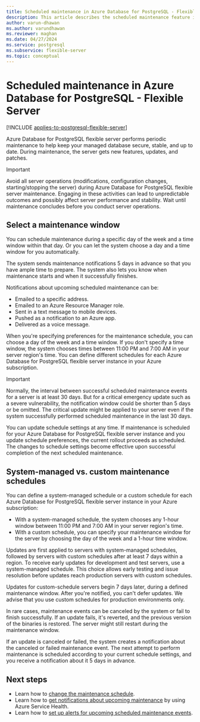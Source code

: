 ```yaml
---
title: Scheduled maintenance in Azure Database for PostgreSQL - Flexible Server
description: This article describes the scheduled maintenance feature in Azure Database for PostgreSQL - Flexible Server.
author: varun-dhawan
ms.author: varundhawan
ms.reviewer: maghan
ms.date: 04/27/2024
ms.service: postgresql
ms.subservice: flexible-server
ms.topic: conceptual
---
```


# Scheduled maintenance in Azure Database for PostgreSQL - Flexible Server

[!INCLUDE [applies-to-postgresql-flexible-server](../includes/applies-to-postgresql-flexible-server.md)]

Azure Database for PostgreSQL flexible server performs periodic maintenance to help keep your managed database secure, stable, and up to date. During maintenance, the server gets new features, updates, and patches.

> [!IMPORTANT]
> Avoid all server operations (modifications, configuration changes, starting/stopping the server) during Azure Database for PostgreSQL flexible server maintenance. Engaging in these activities can lead to unpredictable outcomes and possibly affect server performance and stability. Wait until maintenance concludes before you conduct server operations.

## Select a maintenance window

You can schedule maintenance during a specific day of the week and a time window within that day. Or you can let the system choose a day and a time window for you automatically.

The system sends maintenance notifications 5 days in advance so that you have ample time to prepare. The system also lets you know when maintenance starts and when it successfully finishes.

Notifications about upcoming scheduled maintenance can be:

* Emailed to a specific address.
* Emailed to an Azure Resource Manager role.
* Sent in a text message to mobile devices.
* Pushed as a notification to an Azure app.
* Delivered as a voice message.

When you're specifying preferences for the maintenance schedule, you can choose a day of the week and a time window. If you don't specify a time window, the system chooses times between 11:00 PM and 7:00 AM in your server region's time. You can define different schedules for each Azure Database for PostgreSQL flexible server instance in your Azure subscription.

> [!IMPORTANT]
> Normally, the interval between successful scheduled maintenance events for a server is at least 30 days. But for a critical emergency update such as a severe vulnerability, the notification window could be shorter than 5 days or be omitted. The critical update might be applied to your server even if the system successfully performed scheduled maintenance in the last 30 days.

You can update schedule settings at any time. If maintenance is scheduled for your Azure Database for PostgreSQL flexible server instance and you update schedule preferences, the current rollout proceeds as scheduled. The changes to schedule settings become effective upon successful completion of the next scheduled maintenance.

## System-managed vs. custom maintenance schedules

You can define a system-managed schedule or a custom schedule for each Azure Database for PostgreSQL flexible server instance in your Azure subscription:  

* With a system-managed schedule, the system chooses any 1-hour window between 11:00 PM and 7:00 AM in your server region's time.
* With a custom schedule, you can specify your maintenance window for the server by choosing the day of the week and a 1-hour time window.

Updates are first applied to servers with system-managed schedules, followed by servers with custom schedules after at least 7 days within a region. To receive early updates for development and test servers, use a system-managed schedule. This choice allows early testing and issue resolution before updates reach production servers with custom schedules.

Updates for custom-schedule servers begin 7 days later, during a defined maintenance window. After you're notified, you can't defer updates. We advise that you use custom schedules for production environments only.

In rare cases, maintenance events can be canceled by the system or fail to finish successfully. If an update fails, it's reverted, and the previous version of the binaries is restored. The server might still restart during the maintenance window.

If an update is canceled or failed, the system creates a notification about the canceled or failed maintenance event. The next attempt to perform maintenance is scheduled according to your current schedule settings, and you receive a notification about it 5 days in advance.

## Next steps

* Learn how to [change the maintenance schedule](how-to-maintenance-portal.md).
* Learn how to [get notifications about upcoming maintenance](../../service-health/service-notifications.md) by using Azure Service Health.
* Learn how to [set up alerts for upcoming scheduled maintenance events](../../service-health/resource-health-alert-monitor-guide.md).
